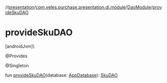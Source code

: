 //[presentation](../../../index.md)/[com.veles.purchase.presentation.di.module](../index.md)/[DaoModule](index.md)/[provideSkuDAO](provide-sku-d-a-o.md)

# provideSkuDAO

[androidJvm]\

@Provides

@Singleton

fun [provideSkuDAO](provide-sku-d-a-o.md)(database: [AppDatabase](../../../../data/data/com.veles.purchase.data.room/-app-database/index.md)): [SkuDAO](../../../../data/data/com.veles.purchase.data.room.dao/-sku-d-a-o/index.md)
